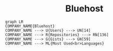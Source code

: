 <h1 align="center">Bluehost</h1>

```mermaid
graph LR
COMPANY_NAME{Bluehost}
COMPANY_NAME ---> U{Users} ---> UN[14]
COMPANY_NAME ---> R{Repositories} ---> RN[136]
COMPANY_NAME ---> G{Gists} ---> GN[59]
COMPANY_NAME ---> ML{Most Used<br>Languages}
```
